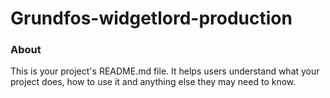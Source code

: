 Grundfos-widgetlord-production
==============================

### About

This is your project's README.md file. It helps users understand what your
project does, how to use it and anything else they may need to know.
